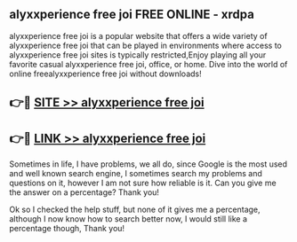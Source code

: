 ## alyxxperience free joi FREE ONLINE - xrdpa

alyxxperience free joi is a popular website that offers a wide variety of alyxxperience free joi that can be played in environments where access to alyxxperience free joi sites is typically restricted,Enjoy playing all your favorite casual alyxxperience free joi, office, or home. Dive into the world of online freealyxxperience free joi without downloads!

## 👉🔴 [SITE >> alyxxperience free joi](http://news.freeplayer.one?title=alyxxperience_free_joi&ref=FRRE)

## 👉🔴 [LINK >> alyxxperience free joi](http://news.freeplayer.one?title=alyxxperience_free_joi&ref=FREE)

Sometimes in life, I have problems, we all do, since Google is the most used and well known search engine, I sometimes search my problems and questions on it, however I am not sure how reliable is it. Can you give me the answer on a percentage? Thank you!

Ok so I checked the help stuff, but none of it gives me a percentage, although I now know how to search better now, I would still like a percentage though, Thank you!